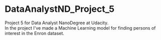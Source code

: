 # DataAnalystND_Project_5
Project 5 for Data Analyst NanoDegree at Udacity.<br />
In the project I've made a Machine Learning model for finding persons of interest in the Enron dataset.
